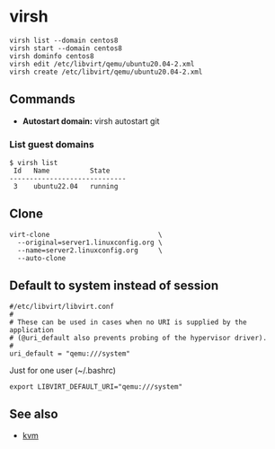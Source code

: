 # virsh

```shell
virsh list --domain centos8
virsh start --domain centos8
virsh dominfo centos8
virsh edit /etc/libvirt/qemu/ubuntu20.04-2.xml
virsh create /etc/libvirt/qemu/ubuntu20.04-2.xml
```

## Commands

- **Autostart domain:**  virsh autostart git

### List guest domains

    $ virsh list
     Id   Name          State
    -----------------------------
     3    ubuntu22.04   running

## Clone

```shell
virt-clone                           \
  --original=server1.linuxconfig.org \
  --name=server2.linuxconfig.org     \
  --auto-clone
```

## Default to system instead of session

```text
#/etc/libvirt/libvirt.conf
#
# These can be used in cases when no URI is supplied by the application
# (@uri_default also prevents probing of the hypervisor driver).
#
uri_default = "qemu:///system"
```

Just for one user (~/.bashrc)

```shell
export LIBVIRT_DEFAULT_URI="qemu:///system"
```

## See also

- [kvm](../kvm.md)